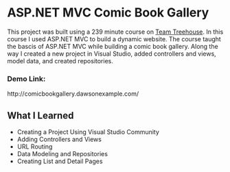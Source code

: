 # ASP.NET MVC Comic Book Gallery

This project was built using a 239 minute course on <a href="https://teamtreehouse.com">Team Treehouse</a>. In this course I used ASP.NET MVC to build a dynamic website. The course taught the bascis of ASP.NET MVC while building a comic book gallery. Along the way I created a new project in Visual Studio, added controllers and views, model data, and created repositories. 

<h3>Demo Link:</h3>http://comicbookgallery.dawsonexample.com/

<h2>What I Learned</h2>
<ul>
  <li>Creating a Project Using Visual Studio Community</li>
  <li>Adding Controllers and Views</li>
  <li>URL Routing</li>
  <li>Data Modeling and Repositories</li>
  <li>Creating List and Detail Pages</li>
</ul>
